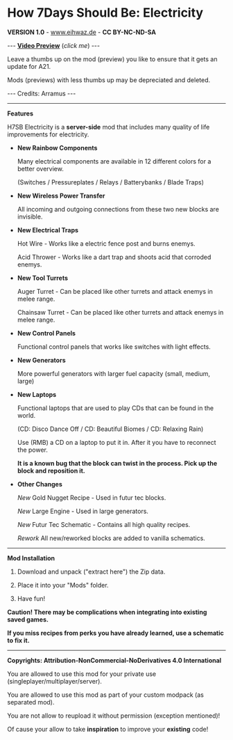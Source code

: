 # How 7Days Should Be: Electricity

**VERSION 1.0** - www.eihwaz.de - **CC BY-NC-ND-SA**

--- [**Video Preview**](https://www.youtube.com/watch?v=9ayQq4Ty_EQ) (*click me*) ---

Leave a thumbs up on the mod (preview) you like to ensure that it gets an update for A21.

Mods (previews) with less thumbs up may be depreciated and deleted.

--- Credits: Arramus ---

--- --- --- --- --- --- --- --- ---

**Features**

H7SB Electricity is a **server-side** mod that includes many quality of life improvements for electricity.

* **New Rainbow Components**

	Many electrical components are available in 12 different colors for a better overview.
	
	(Switches / Pressureplates / Relays / Batterybanks / Blade Traps)
	
* **New Wireless Power Transfer**
	
	All incoming and outgoing connections from these two new blocks are invisible.
	
* **New Electrical Traps**

	Hot Wire - Works like a electric fence post and burns enemys.
	
	Acid Thrower - Works like a dart trap and shoots acid that corroded enemys.
	
* **New Tool Turrets**

	Auger Turret - Can be placed like other turrets and attack enemys in melee range.
	
	Chainsaw Turret - Can be placed like other turrets and attack enemys in melee range.

* **New Control Panels**

	Functional control panels that works like switches with light effects.

* **New Generators**

	More powerful generators with larger fuel capacity (small, medium, large)

* **New Laptops**

	Functional laptops that are used to play CDs that can be found in the world.
	
	(CD: Disco Dance Off / CD: Beautiful Biomes / CD: Relaxing Rain)

	Use (RMB) a CD on a laptop to put it in. After it you have to reconnect the power.
	
	**It is a known bug that the block can twist in the process. Pick up the block and reposition it.**
	
* **Other Changes**

	*New* Gold Nugget Recipe - Used in futur tec blocks.

	*New* Large Engine - Used in large generators.
	
	*New* Futur Tec Schematic - Contains all high quality recipes.
	
	*Rework* All new/reworked blocks are added to vanilla schematics.
	
--- --- --- --- --- --- --- --- ---

**Mod Installation**

1. Download and unpack ("extract here") the Zip data.

2. Place it into your "Mods" folder.

3. Have fun!

**Caution! There may be complications when integrating into existing saved games.**

**If you miss recipes from perks you have already learned, use a schematic to fix it.**

--- --- --- --- --- --- --- --- ---

**Copyrights: Attribution-NonCommercial-NoDerivatives 4.0 International**

You are allowed to use this mod for your private use (singleplayer/multiplayer/server).

You are allowed to use this mod as part of your custom modpack (as separated mod).

You are not allow to reupload it without permission (exception mentioned)!

Of cause your allow to take **inspiration** to improve your **existing** code!
